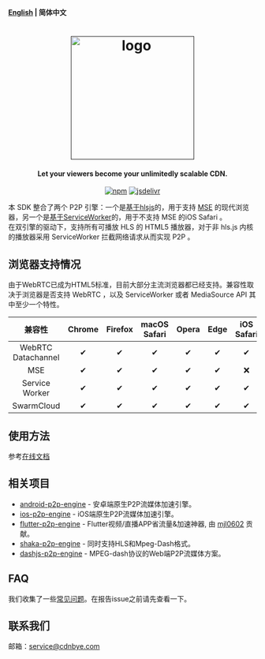 **[English](README.md) | 简体中文**

<h1 align="center"><a href="" target="_blank" rel="noopener noreferrer"><img width="250" src="https://www.cdnbye.com/logo.png" alt="logo"></a></h1>
<h4 align="center">Let your viewers become your unlimitedly scalable CDN.</h4>
<p align="center">
  <a href="https://www.npmjs.com/package/swarmcloud-hls"><img src="https://img.shields.io/npm/v/swarmcloud-hls.svg?style=flat" alt="npm"></a>
  <a href="https://www.jsdelivr.com/package/npm/swarmcloud-hls"><img src="https://data.jsdelivr.com/v1/package/npm/swarmcloud-hls/badge" alt="jsdelivr"></a>
</p>

本 SDK 整合了两个 P2P 引擎：一个是[基于hlsjs](https://swarmcloud.net/views/web/introduction.html)的，用于支持 [MSE]() 的现代浏览器，另一个是[基于ServiceWorker](https://swarmcloud.net/views/hls-sw/introduction.html)的，用于不支持 MSE 的iOS Safari 。
<br>
在双引擎的驱动下，支持所有可播放 HLS 的 HTML5 播放器，对于非 hls.js 内核的播放器采用 ServiceWorker 拦截网络请求从而实现 P2P 。

## 浏览器支持情况
由于WebRTC已成为HTML5标准，目前大部分主流浏览器都已经支持。兼容性取决于浏览器是否支持 WebRTC ，以及 ServiceWorker 或者 MediaSource API 其中至少一个特性。

 兼容性|Chrome | Firefox | macOS Safari| Opera | Edge | iOS Safari | IE | 
:-: | :-: | :-: | :-: | :-: | :-:| :-:| :-:
 WebRTC Datachannel | ✔ | ✔  | ✔  |  ✔ | ✔ | ✔  |  ❌ |
 MSE                | ✔  | ✔  | ✔  | ✔ | ✔ | ❌ |  ❌ |
 Service Worker     | ✔ | ✔  | ✔  | ✔  | ✔ | ✔  |  ❌ |
 SwarmCloud         | ✔ | ✔  | ✔  |  ✔ | ✔ |  ✔ |  ❌ |

## 使用方法
参考[在线文档](https://swarmcloud.net/cn/views/hls/usage.html)

## 相关项目
- [android-p2p-engine](https://gitee.com/cdnbye/android-p2p-engine) - 安卓端原生P2P流媒体加速引擎。
- [ios-p2p-engine](https://gitee.com/cdnbye/ios-p2p-engine) - iOS端原生P2P流媒体加速引擎。
- [flutter-p2p-engine](https://gitee.com/cdnbye/flutter-p2p-engine) - Flutter视频/直播APP省流量&加速神器, 由 [mjl0602](https://github.com/mjl0602) 贡献。
- [shaka-p2p-engine](https://github.com/cdnbye/shaka-p2p-engine) - 同时支持HLS和Mpeg-Dash格式。
- [dashjs-p2p-engine](https://github.com/cdnbye/dashjs-p2p-engine) - MPEG-dash协议的Web端P2P流媒体方案。

## FAQ
我们收集了一些[常见问题](https://swarmcloud.net/cn/views/FAQ.html)。在报告issue之前请先查看一下。

## 联系我们
邮箱：service@cdnbye.com

